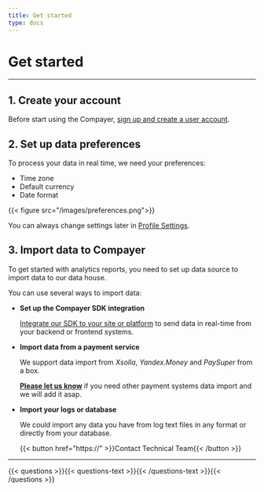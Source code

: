 ```yaml
---
title: Get started
type: docs
---
```


# Get started

***

## 1. Create your account

Before start using the Compayer, [sign up and create a user account](TODO).

## 2. Set up data preferences

To process your data in real time, we need your preferences:

- Time zone
- Default currency
- Date format

{{< figure src="/images/preferences.png">}}

You can always change settings later in [Profile Settings](TODO).

## 3. Import data to Compayer

To get started with analytics reports, you need to set up data source to import data to our data house.

You can use several ways to import data:

- **Set up the Compayer SDK integration**

    [Integrate our SDK to your site or platform](/docs/integration/) to send data in real-time from your backend or frontend systems.

- **Import data from a payment service**

    We support data import from *Xsolla*, *Yandex.Money* and *PaySuper* from a box.
    
    [**Please let us know**](TODO) if you need other payment systems data import and we will add it asap.

- **Import your logs or database**

    We could import any data you have from log text files in any format or directly from your database.
    
    {{< button href="https://" >}}Contact Technical Team{{< /button >}}

***

{{< questions >}}{{< questions-text >}}{{< /questions-text >}}{{< /questions >}}